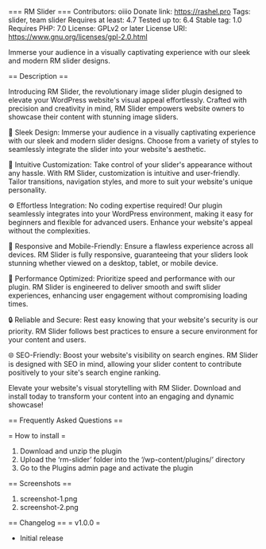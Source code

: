 === RM Slider ===
Contributors: oiiio
Donate link: https://rashel.pro
Tags: slider, team slider
Requires at least: 4.7
Tested up to: 6.4
Stable tag: 1.0
Requires PHP: 7.0
License: GPLv2 or later
License URI: https://www.gnu.org/licenses/gpl-2.0.html

Immerse your audience in a visually captivating experience with our sleek and modern RM slider designs.

== Description ==

Introducing RM Slider, the revolutionary image slider plugin designed to elevate your WordPress website's visual appeal effortlessly. Crafted with precision and creativity in mind, RM Slider empowers website owners to showcase their content with stunning image sliders.

🎨 Sleek Design:
Immerse your audience in a visually captivating experience with our sleek and modern slider designs. Choose from a variety of styles to seamlessly integrate the slider into your website's aesthetic.

🚀 Intuitive Customization:
Take control of your slider's appearance without any hassle. With RM Slider, customization is intuitive and user-friendly. Tailor transitions, navigation styles, and more to suit your website's unique personality.

⚙️ Effortless Integration:
No coding expertise required! Our plugin seamlessly integrates into your WordPress environment, making it easy for beginners and flexible for advanced users. Enhance your website's appeal without the complexities.

📱 Responsive and Mobile-Friendly:
Ensure a flawless experience across all devices. RM Slider is fully responsive, guaranteeing that your sliders look stunning whether viewed on a desktop, tablet, or mobile device.

🎯 Performance Optimized:
Prioritize speed and performance with our plugin. RM Slider is engineered to deliver smooth and swift slider experiences, enhancing user engagement without compromising loading times.

🔒 Reliable and Secure:
Rest easy knowing that your website's security is our priority. RM Slider follows best practices to ensure a secure environment for your content and users.

🌐 SEO-Friendly:
Boost your website's visibility on search engines. RM Slider is designed with SEO in mind, allowing your slider content to contribute positively to your site's search engine ranking.

Elevate your website's visual storytelling with RM Slider. Download and install today to transform your content into an engaging and dynamic showcase!

== Frequently Asked Questions ==

= How to install =

1. Download and unzip the plugin
2. Upload the ‘rm-slider’ folder into the ‘/wp-content/plugins/’ directory
3. Go to the Plugins admin page and activate the plugin

== Screenshots ==

1. screenshot-1.png
2. screenshot-2.png

== Changelog ==
= v1.0.0 =

- Initial release
